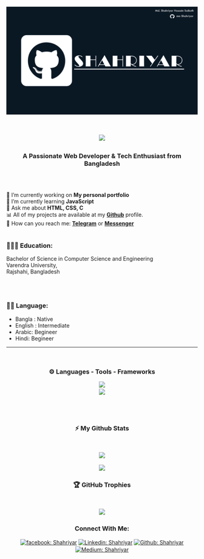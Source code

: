 [![MasterHead](https://github.com/me-Shahriyar/me-Shahriyar/blob/main/Banner2.png)](https://github.com/me-Shahriyar)

<h1 align="center">
    <img src="https://readme-typing-svg.herokuapp.com/?font=Righteous&size=35&center=true&vCenter=true&width=500&height=70&duration=4000&lines=Hello+World!+👋;+I'm+Shahriyar+!;" />
</h1>

<h3 align="center">A Passionate Web Developer & Tech Enthusiast from Bangladesh</h3>
<br> <br>
 
🔭 I’m currently working on **My personal portfolio** <br>
🌱 I’m currently learning **JavaScript** <br>
💬 Ask me about **HTML, CSS, C** <br>
📊 All of my projects are available at my **[Github](https://github.com/me-Shahriyar)** profile.<br>
👋 How can you reach me: **[Telegram](https://t.me/me_Shahriyar6)** or **[Messenger](https://m.me/me.Shahriyar)**
<br> <br>

### 👨🏻‍🎓 Education:
 Bachelor of Science in Computer Science and Engineering <br>
 Varendra University, <br>
 Rajshahi, Bangladesh
 
<br><br>
### 👨🏻‍ Language:
<ul>
 <li>Bangla : Native</li>
 <li>English : Intermediate</li>
 <li>Arabic: Begineer</li>
 <li>Hindi: Begineer</li>
</ul>
<hr>

<div align="center">
<br>
<h3>⚙ Languages - Tools - Frameworks</h3>
<div align="center">
    <img src="https://skillicons.dev/icons?i=react,bootstrap,html,css,vscode,github,figma,tailwind,git" /> <br>
    <img src="https://skillicons.dev/icons?i=javascript,c,cpp,mysql"/>
    <br>
</div>
<br> <br> <br>

<h3 align="center">⚡ My Github Stats</h3> <br>

![](https://github-readme-stats.vercel.app/api/top-langs/?username=me-Shahriyar&theme=radical&hide_border=false&include_all_commits=true&count_private=true&layout=compact)

![](https://github-readme-streak-stats.herokuapp.com/?user=me-Shahriyar&theme=radical&hide_border=false)<br/>


<h3 align="center">🏆 GitHub Trophies</h3> <br> 

![](https://github-profile-trophy.vercel.app/?username=me-Shahriyar&theme=radical&no-frame=false&no-bg=false&margin-w=4)

<h3>Connect With Me:</h3>
<p>
<a href="https://www.facebook.com/me.Shahriyar" target="blank"><img align="center" src="https://raw.githubusercontent.com/rahuldkjain/github-profile-readme-generator/master/src/images/icons/Social/facebook.svg" alt="facebook: Shahriyar" height="30" width="40" /></a>
<a href="https://www.linkedin.com/in/me-shahriyar/" target="blank"><img align="center" src="https://raw.githubusercontent.com/rahuldkjain/github-profile-readme-generator/master/src/images/icons/Social/linked-in-alt.svg" alt="Linkedin: Shahriyar" height="30" width="40" /></a>
<a href="https://www.github.com/me-Shahriyar" target="blank"><img align="center" src="https://raw.githubusercontent.com/rahuldkjain/github-profile-readme-generator/master/src/images/icons/Social/github.svg" alt="Github: Shahriyar" height="30" width="40" /></a>
<a href="https://medium.com/@me.Shahriyar" target="blank"><img align="center" src="https://raw.githubusercontent.com/rahuldkjain/github-profile-readme-generator/master/src/images/icons/Social/medium.svg" alt="Medium: Shahriyar" height="30" width="40" /></a>

</p>
</div>
